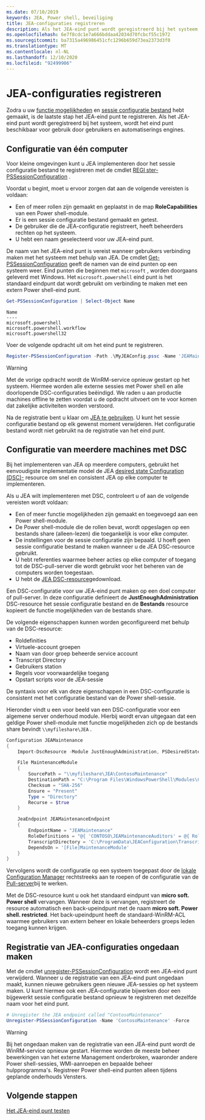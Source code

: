 ```yaml
---
ms.date: 07/10/2019
keywords: JEA, Power shell, beveiliging
title: JEA-configuraties registreren
description: Als het JEA-eind punt wordt geregistreerd bij het systeem, wordt het eind punt beschikbaar voor gebruik door gebruikers en automatiserings engines.
ms.openlocfilehash: 6e7f8cdc1e7a666bddaa42034d70fcbcf55c1972
ms.sourcegitcommit: ba7315a496986451cfc1296b659d73ea2373d3f0
ms.translationtype: MT
ms.contentlocale: nl-NL
ms.lasthandoff: 12/10/2020
ms.locfileid: "92499906"
---
```

# <a name="registering-jea-configurations"></a>JEA-configuraties registreren

Zodra u uw [functie mogelijkheden](role-capabilities.md) en [sessie configuratie bestand](session-configurations.md) hebt gemaakt, is de laatste stap het JEA-eind punt te registreren. Als het JEA-eind punt wordt geregistreerd bij het systeem, wordt het eind punt beschikbaar voor gebruik door gebruikers en automatiserings engines.

## <a name="single-machine-configuration"></a>Configuratie van één computer

Voor kleine omgevingen kunt u JEA implementeren door het sessie configuratie bestand te registreren met de cmdlet [REGI ster-PSSessionConfiguration](/powershell/module/microsoft.powershell.core/register-pssessionconfiguration) .

Voordat u begint, moet u ervoor zorgen dat aan de volgende vereisten is voldaan:

- Een of meer rollen zijn gemaakt en geplaatst in de map **RoleCapabilities** van een Power shell-module.
- Er is een sessie configuratie bestand gemaakt en getest.
- De gebruiker die de JEA-configuratie registreert, heeft beheerders rechten op het systeem.
- U hebt een naam geselecteerd voor uw JEA-eind punt.

De naam van het JEA-eind punt is vereist wanneer gebruikers verbinding maken met het systeem met behulp van JEA. De cmdlet [Get-PSSessionConfiguration](/powershell/module/microsoft.powershell.core/get-pssessionconfiguration) geeft de namen van de eind punten op een systeem weer. Eind punten die beginnen met `microsoft` , worden doorgaans geleverd met Windows. Het `microsoft.powershell` eind punt is het standaard eindpunt dat wordt gebruikt om verbinding te maken met een extern Power shell-eind punt.

```powershell
Get-PSSessionConfiguration | Select-Object Name
```

```Output
Name
----
microsoft.powershell
microsoft.powershell.workflow
microsoft.powershell32
```

Voer de volgende opdracht uit om het eind punt te registreren.

```powershell
Register-PSSessionConfiguration -Path .\MyJEAConfig.pssc -Name 'JEAMaintenance' -Force
```

> [!WARNING]
> Met de vorige opdracht wordt de WinRM-service opnieuw gestart op het systeem. Hiermee worden alle externe sessies met Power shell en alle doorlopende DSC-configuraties beëindigd. We raden u aan productie machines offline te zetten voordat u de opdracht uitvoert om te voor komen dat zakelijke activiteiten worden verstoord.

Na de registratie bent u klaar om [JEA te gebruiken](using-jea.md). U kunt het sessie configuratie bestand op elk gewenst moment verwijderen. Het configuratie bestand wordt niet gebruikt na de registratie van het eind punt.

## <a name="multi-machine-configuration-with-dsc"></a>Configuratie van meerdere machines met DSC

Bij het implementeren van JEA op meerdere computers, gebruikt het eenvoudigste implementatie model de JEA [desired state Configuration (DSC)-](../../../dsc/overview/overview.md) resource om snel en consistent JEA op elke computer te implementeren.

Als u JEA wilt implementeren met DSC, controleert u of aan de volgende vereisten wordt voldaan:

- Een of meer functie mogelijkheden zijn gemaakt en toegevoegd aan een Power shell-module.
- De Power shell-module die de rollen bevat, wordt opgeslagen op een bestands share (alleen-lezen) die toegankelijk is voor elke computer.
- De instellingen voor de sessie configuratie zijn bepaald. U hoeft geen sessie configuratie bestand te maken wanneer u de JEA DSC-resource gebruikt.
- U hebt referenties waarmee beheer acties op elke computer of toegang tot de DSC-pull-server die wordt gebruikt voor het beheren van de computers worden toegestaan.
- U hebt de [JEA DSC-resource](https://github.com/powershell/JEA/tree/master/DSC%20Resource)gedownload.

Een DSC-configuratie voor uw JEA-eind punt maken op een doel computer of pull-server. In deze configuratie definieert de **JustEnoughAdministration** DSC-resource het sessie configuratie bestand en de **Bestands** resource kopieert de functie mogelijkheden van de bestands share.

De volgende eigenschappen kunnen worden geconfigureerd met behulp van de DSC-resource:

- Roldefinities
- Virtuele-account groepen
- Naam van door groep beheerde service account
- Transcript Directory
- Gebruikers station
- Regels voor voorwaardelijke toegang
- Opstart scripts voor de JEA-sessie

De syntaxis voor elk van deze eigenschappen in een DSC-configuratie is consistent met het configuratie bestand van de Power shell-sessie.

Hieronder vindt u een voor beeld van een DSC-configuratie voor een algemene server onderhoud module. Hierbij wordt ervan uitgegaan dat een geldige Power shell-module met functie mogelijkheden zich op de bestands share bevindt `\\myfileshare\JEA` .

```powershell
Configuration JEAMaintenance
{
    Import-DscResource -Module JustEnoughAdministration, PSDesiredStateConfiguration

    File MaintenanceModule
    {
        SourcePath = "\\myfileshare\JEA\ContosoMaintenance"
        DestinationPath = "C:\Program Files\WindowsPowerShell\Modules\ContosoMaintenance"
        Checksum = "SHA-256"
        Ensure = "Present"
        Type = "Directory"
        Recurse = $true
    }

    JeaEndpoint JEAMaintenanceEndpoint
    {
        EndpointName = "JEAMaintenance"
        RoleDefinitions = "@{ 'CONTOSO\JEAMaintenanceAuditors' = @{ RoleCapabilities = 'GeneralServerMaintenance-Audit' }; 'CONTOSO\JEAMaintenanceAdmins' = @{ RoleCapabilities = 'GeneralServerMaintenance-Audit', 'GeneralServerMaintenance-Admin' } }"
        TranscriptDirectory = 'C:\ProgramData\JEAConfiguration\Transcripts'
        DependsOn = '[File]MaintenanceModule'
    }
}
```

Vervolgens wordt de configuratie op een systeem toegepast door de [lokale Configuration Manager](/powershell/scripting/dsc/managing-nodes/metaConfig) rechtstreeks aan te roepen of de configuratie van de [Pull-server](/powershell/scripting/dsc/pull-server/pullServer)bij te werken.

Met de DSC-resource kunt u ook het standaard eindpunt van **micro soft. Power shell** vervangen. Wanneer deze is vervangen, registreert de resource automatisch een back-upeindpunt met de naam **micro soft. Power shell. restricted**. Het back-upeindpunt heeft de standaard-WinRM-ACL waarmee gebruikers van extern beheer en lokale beheerders groeps leden toegang kunnen krijgen.

## <a name="unregistering-jea-configurations"></a>Registratie van JEA-configuraties ongedaan maken

Met de cmdlet [unregister-PSSessionConfiguration](/powershell/module/microsoft.powershell.core/Unregister-PSSessionConfiguration) wordt een JEA-eind punt verwijderd. Wanneer u de registratie van een JEA-eind punt ongedaan maakt, kunnen nieuwe gebruikers geen nieuwe JEA-sessies op het systeem maken. U kunt hiermee ook een JEA-configuratie bijwerken door een bijgewerkt sessie configuratie bestand opnieuw te registreren met dezelfde naam voor het eind punt.

```powershell
# Unregister the JEA endpoint called "ContosoMaintenance"
Unregister-PSSessionConfiguration -Name 'ContosoMaintenance' -Force
```

> [!WARNING]
> Bij het ongedaan maken van de registratie van een JEA-eind punt wordt de WinRM-service opnieuw gestart. Hiermee worden de meeste beheer bewerkingen van het externe Management onderbroken, waaronder andere Power shell-sessies, WMI-aanroepen en bepaalde beheer hulpprogramma's. Registreer Power shell-eind punten alleen tijdens geplande onderhouds Vensters.

## <a name="next-steps"></a>Volgende stappen

[Het JEA-eind punt testen](using-jea.md)
